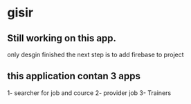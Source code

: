 # gisir

## Still working on this app.
only desgin finished
the next step is to add firebase to project

## this application contan 3 apps 
1- searcher for job and cource
2- provider job
3- Trainers

